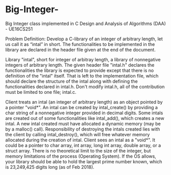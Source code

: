 # Big-Integer-
Big Integer class implemented in C
Design and Analysis of Algorithms (DAA) - UE16CS251

Problem Definition:
Develop a C-library of an integer of arbitrary length, let us call it as “intal” in short. The functionalities to be implemented in the library are declared in the header file given at the end of the document.

Library "intal", short for integer of arbitray length, a library of nonnegative integers of 
arbitrary length. The given header file "intal.h" declares the functionalities the library is 
expected to provide except that there is no definition of the "intal" itself. That is left to
the implementation file, which should declare the structure of the intal along with defining
the functionalities declared in intal.h. Don't modify intal.h, all of the contribution must
be limited to one file; intal.c.

Client treats an intal (an integer of arbitrary length) as an object pointed by a pointer "void*".
An intal can be created by intal_create() by providing a char string of a nonnegative integer provided
in decimal digits. Some intals are created out of some functionalities like intal_add(), which 
creates a new intal. A new intal created must have allocated a dynamic memory (may be by a 
malloc() call). Responsibility of destroying the intals created lies with the client by
calling intal_destroy(), which will free whatever memory allocated during the creation of intal.
Client sees an intal as a "void*". It could be a pointer to char array, int array, long int array, 
double array, or a struct array. There is no theoretical limit to the size of the integer, but memory 
limitations of the process (Operating System). If the OS allows, your library should be able to hold the 
largest prime number known, which is 23,249,425 digits long (as of Feb 2018).

